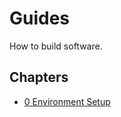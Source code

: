 # Guides

How to build software.

## Chapters

-   [0 Environment Setup](0%20Environment%20Setup/README.md)
